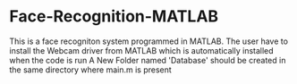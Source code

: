 # Face-Recognition-MATLAB
This is a face recogniton system programmed in MATLAB.
The user have to install the Webcam driver from MATLAB which is automatically installed when the code is run
A New Folder named 'Database' should be created in the same directory where main.m is present 
